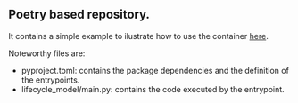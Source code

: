 
## Poetry based repository.

It contains a simple example to ilustrate how to use the container [here](https://github.com/mgvalverde/depl_poetry).

Noteworthy files are:
 + pyproject.toml: contains the package dependencies and the definition of the entrypoints.
 + lifecycle_model/main.py: contains the code executed by the entrypoint.